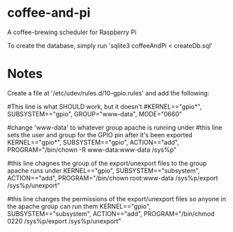 coffee-and-pi
=============

A coffee-brewing scheduler for Raspberry Pi

To create the database, simply run 'sqlite3 coffeeAndPi < createDb.sql'




Notes
=====

Create a file at '/etc/udev/rules.d/10-gpio.rules' and add the following:

#This line is what SHOULD work, but it doesn't
#KERNEL=="gpio*", SUBSYSTEM=="gpio", GROUP="www-data", MODE="0660"

#change 'www-data' to whatever group apache is running under
#this line sets the user and group for the GPIO pin after it's been exported
KERNEL=="gpio*", SUBSYSTEM=="gpio", ACTION=="add", PROGRAM="/bin/chown -R www-data:www-data /sys%p"

#this line chagnes the group of the export/unexport files to the group apache runs under
KERNEL=="gpio", SUBSYSTEM=="subsystem", ACTION=="add", PROGRAM="/bin/chown root:www-data /sys%p/export /sys%p/unexport"

#this line changes the permissions of the export/unexport files so anyone in the apache group can run them
KERNEL=="gpio", SUBSYSTEM=="subsystem", ACTION=="add", PROGRAM="/bin/chmod 0220 /sys%p/export /sys%p/unexport"